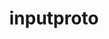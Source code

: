 ---
title: "inputproto"
layout: cache
category: package
meta: {"versions": ["2.3.2"], "compilers": ["gcc@10.3.0", "gcc@7.3.0", "gcc@7.3.1", "gcc@7.5.0", "gcc@8.1.0", "gcc@8.3.1", "gcc@8.4.1", "gcc@9.3.0"]}
spec_files: 
 - spec-0.json
 - spec-1.json
 - spec-2.json
 - spec-3.json
 - spec-4.json
 - spec-5.json
 - spec-6.json
 - spec-7.json
 - spec-8.json
 - spec-9.json
 - spec-10.json
 - spec-11.json
 - spec-12.json
 - spec-13.json
 - spec-14.json
 - spec-15.json
 - spec-16.json
 - spec-17.json
 - spec-18.json
 - spec-19.json
 - spec-20.json
spec_names:
 - 'inputproto@2.3.2%gcc@9.3.0 arch=linux-ubuntu20.04-x86_64'
 - 'inputproto@2.3.2%gcc@8.3.1 arch=linux-rhel8-x86_64'
 - 'inputproto@2.3.2%gcc@9.3.0 arch=linux-ubuntu20.04-ppc64le'
 - 'inputproto@2.3.2%gcc@7.5.0 arch=linux-ubuntu18.04-x86_64'
 - 'inputproto@2.3.2%gcc@8.1.0 arch=linux-rhel7-x86_64'
 - 'inputproto@2.3.2%gcc@8.3.1 arch=linux-rhel8-ppc64le'
 - 'inputproto@2.3.2%gcc@9.3.0 arch=linux-rhel7-x86_64'
 - 'inputproto@2.3.2%gcc@10.3.0 arch=linux-ubuntu21.04-x86_64'
 - 'inputproto@2.3.2%gcc@7.5.0 arch=linux-ubuntu18.04-ppc64le'
 - 'inputproto@2.3.2%gcc@7.3.1 arch=linux-amzn2-x86_64'
 - 'inputproto@2.3.2%gcc@9.3.0 arch=linux-rhel7-ppc64le'
 - 'inputproto@2.3.2%gcc@9.3.0 arch=cray-cnl7-haswell'
 - 'inputproto@2.3.2%gcc@8.4.1 arch=linux-rhel8-x86_64'
 - 'inputproto@2.3.2%gcc@7.3.0 arch=linux-rhel7-ppc64le'
 - 'inputproto@2.3.2%gcc@7.3.0 arch=linux-ubuntu18.04-ppc64le'
 - 'inputproto@2.3.2%gcc@7.3.0 arch=linux-centos7-ppc64le'
 - 'inputproto@2.3.2%gcc@7.3.0 arch=linux-ubuntu18.04-x86_64'
 - 'inputproto@2.3.2%gcc@7.3.0 arch=linux-rhel8-x86_64'
 - 'inputproto@2.3.2%gcc@7.3.0 arch=linux-centos8-x86_64'
 - 'inputproto@2.3.2%gcc@7.3.0 arch=linux-centos7-x86_64'
 - 'inputproto@2.3.2%gcc@7.3.0 arch=linux-rhel7-x86_64'
---